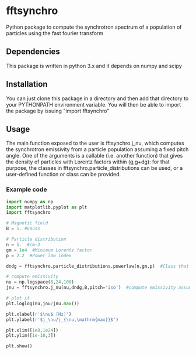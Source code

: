 # fftsynchro
Python package to compute the synchrotron spectrum of a population of particles using the fast fourier transform

## Dependencies

This package is written in python 3.x and it depends on numpy and scipy


## Installation

You can just clone this package in a directory and then add that directory
to your PYTHONPATH environment variable. You will then be able to import
the package by issuing "import fftsynchro"

## Usage

The main function exposed to the user is fftsynchro.j_nu, which computes
the synchrotron emissivity from a particle population assuming a fixed
pitch angle. One of the arguments is a callable (i.e. another function)
that gives the density of particles with Lorentz factors within (g,g+dg):
for that purpose, the classes in fftsynchro.particle_distributions can
be used, or a user-defined function or class can be provided.

### Example code

```python
import numpy as np
import matplotlib.pyplot as plt
import fftsynchro

# Magnetic field
B = 1. #Gauss

# Particle distribution
n = 1.  #cm-3
gm = 1e4  #Minimum Lorentz factor
p = 2.2  #Power law index

dndg = fftsynchro.particle_distributions.powerlaw(n,gm,p)  #Class that holds the particle dist

# compute emissivity
nu = np.logspace(8,24,100)
jnu = fftsynchro.j_nu(nu,dndg,B,pitch='iso')  #compute emissivity assuming an isotropic pitch angle distribution

# plot it
plt.loglog(nu,jnu/jnu.max())

plt.xlabel(r'$\nu$ [Hz]')
plt.ylabel(r'$j_\nu/j_{\nu,\mathrm{max}}$')

plt.xlim([1e8,1e24])
plt.ylim([1e-10,3])

plt.show()

```
